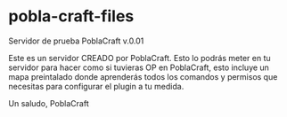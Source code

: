 # pobla-craft-files
Servidor de prueba PoblaCraft v.0.01


Este es un servidor CREADO por PoblaCraft. Esto lo podrás meter en tu servidor para hacer como si tuvieras OP en PoblaCraft, esto 
incluye un mapa preintalado donde aprenderás todos los comandos y permisos que necesitas para configurar el plugin a tu medida.

Un saludo,
PoblaCraft
